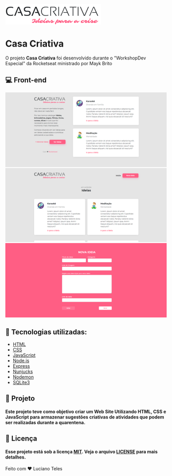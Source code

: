 <img src="public/logo.png">
<h1>Casa Criativa</h1>
<p>O projeto <strong>Casa Criativa</strong> foi desenvolvido durante o "WorkshopDev Especial" da Rocketseat ministrado por Mayk Brito</p>

## 💻 Front-end

<img src="imagens/Captura1.PNG">
<img src="imagens/Captura3.PNG">
<img src="imagens/Captura2.PNG">

## 🚀 Tecnologias utilizadas:

  - [HTML](https://www.w3schools.com/html/default.asp)
  - [CSS](https://www.w3schools.com/css/)
  - [JavaScript](https://www.w3schools.com/js/)
  - [Node.js](https://nodejs.org/en/)
  - [Express](https://www.npmjs.com/package/express)
  - [Nunjucks](https://www.npmjs.com/package/nunjucks)
  - [Nodemon](https://www.npmjs.com/package/nodemon)
  - [SQLite3](https://www.npmjs.com/package/sqlite3)


## 🔧 Projeto

#### Este projeto teve como objetivo criar um Web Site Utilizando HTML, CSS e JavaScript para armazenar sugestões criativas de atividades que podem ser realizadas durante a quarentena.

## :memo: Licença

#### Esse projeto está sob a licença [MIT](./LICENSE). Veja o arquivo [LICENSE](./LICENSE) para mais detalhes.

Feito com ❤️ Luciano Teles
